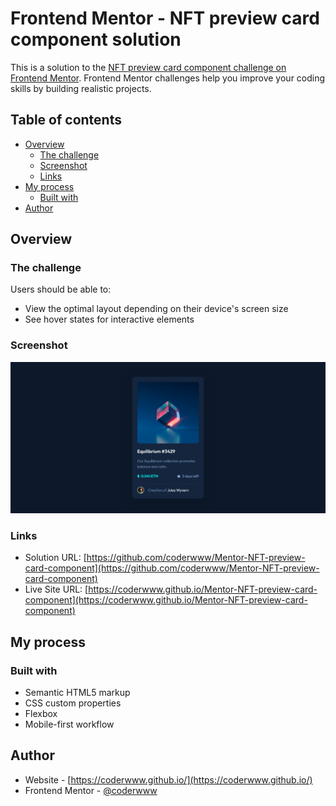 # Frontend Mentor - NFT preview card component solution

This is a solution to the [NFT preview card component challenge on Frontend Mentor](https://www.frontendmentor.io/challenges/nft-preview-card-component-SbdUL_w0U). Frontend Mentor challenges help you improve your coding skills by building realistic projects. 

## Table of contents

- [Overview](#overview)
  - [The challenge](#the-challenge)
  - [Screenshot](#screenshot)
  - [Links](#links)
- [My process](#my-process)
  - [Built with](#built-with)
- [Author](#author)

## Overview

### The challenge

Users should be able to:

- View the optimal layout depending on their device's screen size
- See hover states for interactive elements

### Screenshot

![](./design/screenshot2.png)

### Links

- Solution URL: [https://github.com/coderwww/Mentor-NFT-preview-card-component](https://github.com/coderwww/Mentor-NFT-preview-card-component)
- Live Site URL: [https://coderwww.github.io/Mentor-NFT-preview-card-component](https://coderwww.github.io/Mentor-NFT-preview-card-component)

## My process

### Built with

- Semantic HTML5 markup
- CSS custom properties
- Flexbox
- Mobile-first workflow

## Author

- Website - [https://coderwww.github.io/](https://coderwww.github.io/)
- Frontend Mentor - [@coderwww](https://www.frontendmentor.io/profile/coderwww)

